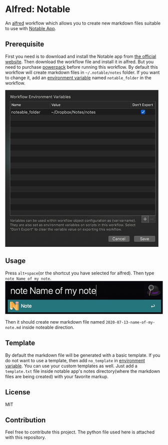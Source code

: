 # Alfred: Notable

An [alfred](https://www.alfredapp.com/) workflow which allows you to create new markdown files suitable to use with [Notable App](https://notable.app).

## Prerequisite

First you need is to download and install the Notable app from [the official website](https://download.notable.app/?target=dmg). Then download the workflow file and install it in alfred. But you need to purchase [powerpack](https://www.alfredapp.com/powerpack/) before running this workflow. By default this workflow will create markdown files in `~/.notable/notes` folder. If you want to change it, add an [environment variable](https://www.alfredapp.com/help/workflows/advanced/variables/#environment) named `notable_folder` in the workflow.

![env](env.jpg)

## Usage

Press `alt+space`(or the shortcut you have selected for alfred). Then type `note Name of my note`.
![run](run.jpg)

Then it should create new markdown file named `2020-07-13-name-of-my-note.md` inside noteable direction.

## Template

By default the markdown file will be generated with a basic template. If you do not want to use a template, then add `no_template` in [environment variable](https://www.alfredapp.com/help/workflows/advanced/variables/#environment). You can use your custom templates as well. Just add a `template.txt` file inside notable app's notes directory(where the markdown files are being created) with your favorite markup.

## License

MIT

## Contribution

Feel free to contribute this project. The python file used here is attached with this repository.
